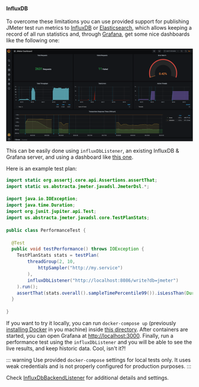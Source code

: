 #### InfluxDB

To overcome these limitations you can use provided support for publishing JMeter test run metrics to [InfluxDB](https://www.influxdata.com/products/influxdb-overview/) or [Elasticsearch](https://www.elastic.co/what-is/elasticsearch), which allows keeping a record of all run statistics and, through [Grafana](https://grafana.com/), get some nice dashboards like the following one:

![Grafana JMeter Dashboard Example](./influxdb/grafana.png)

This can be easily done using `influxDbListener`, an existing InfluxDB & Grafana server, and using a dashboard like [this one](https://grafana.com/grafana/dashboards/4026).

Here is an example test plan:

```java
import static org.assertj.core.api.Assertions.assertThat;
import static us.abstracta.jmeter.javadsl.JmeterDsl.*;

import java.io.IOException;
import java.time.Duration;
import org.junit.jupiter.api.Test;
import us.abstracta.jmeter.javadsl.core.TestPlanStats;

public class PerformanceTest {

  @Test
  public void testPerformance() throws IOException {
    TestPlanStats stats = testPlan(
        threadGroup(2, 10,
            httpSampler("http://my.service")
        ),
        influxDbListener("http://localhost:8086/write?db=jmeter")
    ).run();
    assertThat(stats.overall().sampleTimePercentile99()).isLessThan(Duration.ofSeconds(5));
  }

}
```

If you want to try it locally, you can run `docker-compose up` (previously [installing Docker](https://docs.docker.com/get-docker/) in you machine) inside [this directory](/docs/guide/reporting/real-time/influxdb). After containers are started, you can open Grafana at [http://localhost:3000](http://localhost:3000). Finally, run a performance test using the `influxDbListener` and you will be able to see the live results, and keep historic data. Cool, isn't it?!

::: warning
Use provided `docker-compose` settings for local tests only. It uses weak credentials and is not properly configured for production purposes.
:::

Check [InfluxDbBackendListener](/jmeter-java-dsl/src/main/java/us/abstracta/jmeter/javadsl/core/listeners/InfluxDbBackendListener.java) for additional details and settings.
